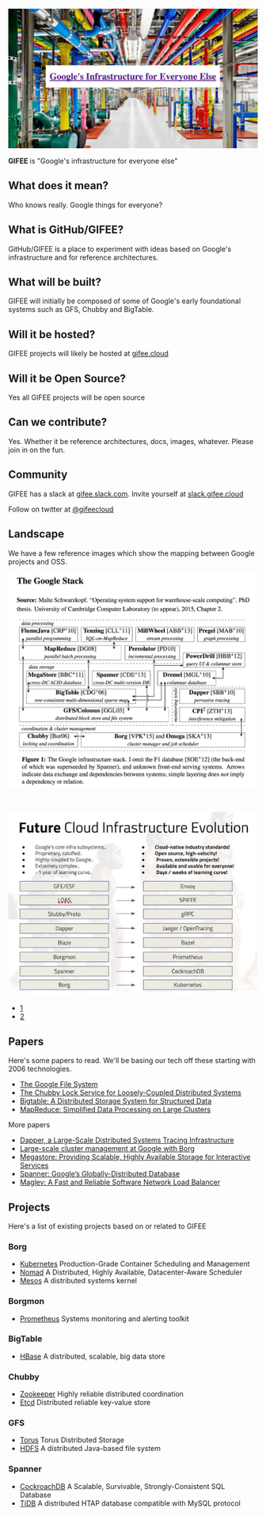 ![GIFEE](images/title.png)

**GIFEE** is "Google's infrastructure for everyone else"

## What does it mean?

Who knows really. Google things for everyone?

## What is GitHub/GIFEE?

GitHub/GIFEE is a place to experiment with ideas based on Google's infrastructure and for reference architectures.

## What will be built?

GIFEE will initially be composed of some of Google's early foundational systems such as GFS, Chubby and BigTable.

## Will it be hosted?

GIFEE projects will likely be hosted at [gifee.cloud](http://gifee.cloud)

## Will it be Open Source?

Yes all GIFEE projects will be open source

## Can we contribute?

Yes. Whether it be reference architectures, docs, images, whatever. Please join in on the fun.

## Community

GIFEE has a slack at [gifee.slack.com](https://gifee.slack.com). Invite yourself at [slack.gifee.cloud](http://slack.gifee.cloud)

Follow on twitter at [@gifeecloud](https://twitter.com/gifeecloud)

## Landscape

We have a few reference images which show the mapping between Google projects and OSS.

![gstack](images/gstack.png)

<br>

![gstack](images/gstack.jpg)

- [1](http://malteschwarzkopf.de/research/assets/google-stack.pdf)
- [2](https://twitter.com/asynchio/status/964536365185552389)

## Papers

Here's some papers to read. We'll be basing our tech off these starting with 2006 technologies.

- [The Google File System](https://static.googleusercontent.com/media/research.google.com/en//archive/gfs-sosp2003.pdf)
- [The Chubby Lock Service for Loosely-Coupled Distributed Systems](https://static.googleusercontent.com/media/research.google.com/en//archive/chubby-osdi06.pdf)
- [Bigtable: A Distributed Storage System for Structured Data](https://static.googleusercontent.com/media/research.google.com/en//archive/bigtable-osdi06.pdf)
- [MapReduce: Simplified Data Processing on Large Clusters](https://static.googleusercontent.com/media/research.google.com/en//archive/mapreduce-osdi04.pdf)

More papers

- [Dapper, a Large-Scale Distributed Systems Tracing Infrastructure](http://www.australianscience.com.au/research/google/36356.pdf)
- [Large-scale cluster management at Google with Borg](https://static.googleusercontent.com/media/research.google.com/en//pubs/archive/43438.pdf)
- [Megastore: Providing Scalable, Highly Available Storage for Interactive Services](https://static.googleusercontent.com/media/research.google.com/en//pubs/archive/36971.pdf)
- [Spanner: Google’s Globally-Distributed Database](https://static.googleusercontent.com/media/research.google.com/en//archive/spanner-osdi2012.pdf)
- [Maglev: A Fast and Reliable Software Network Load Balancer](https://static.googleusercontent.com/media/research.google.com/en//pubs/archive/44824.pdf)

## Projects

Here's a list of existing projects based on or related to GIFEE

### Borg
- [Kubernetes](https://github.com/kubernetes/kubernetes) Production-Grade Container Scheduling and Management
- [Nomad](https://github.com/hashicorp/nomad) A Distributed, Highly Available, Datacenter-Aware Scheduler
- [Mesos](https://github.com/apache/mesos) A distributed systems kernel

### Borgmon
- [Prometheus](https://github.com/prometheus/prometheus) Systems monitoring and alerting toolkit

### BigTable
- [HBase](https://github.com/apache/hbase) A distributed, scalable, big data store

### Chubby
- [Zookeeper](https://github.com/apache/zookeeper) Highly reliable distributed coordination
- [Etcd](https://github.com/coreos/etcd) Distributed reliable key-value store

### GFS
- [Torus](https://github.com/coreos/torus) Torus Distributed Storage
- [HDFS](https://github.com/apache/hadoop-hdfs) A distributed Java-based file system

### Spanner
- [CockroachDB](https://github.com/cockroachdb/cockroach) A Scalable, Survivable, Strongly-Consistent SQL Database
- [TiDB](https://github.com/pingcap/tidb) A distributed HTAP database compatible with MySQL protocol

